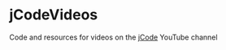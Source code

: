 # jCodeVideos
Code and resources for videos on the [jCode](https://www.youtube.com/channel/UC7jYmc2qaAy8X4u1BxrQkfg) YouTube channel
